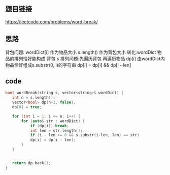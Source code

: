 ## 题目链接
https://leetcode.com/problems/word-break/

## 思路
背包问题:
wordDict[i] 作为物品大小
s.length() 作为背包大小
转化:wordDict 物品的排列恰好能构成 背包 s
	 排列问题:先遍历背包 再遍历物品
 dp[i] 由wordDict内物品恰好组成s.substr(0, i)的字符串
 dp[i] = dp[i] && dp[i - len]  
 
 ## code
 
 ```cpp
 bool wordBreak(string s, vector<string>& wordDict) {
    int n = s.length();
    vector<bool> dp(n+1, false);
    dp[0] = true;

    for (int i = 1; i <= n; i++) {
        for (auto& str : wordDict) {
            if (dp[i]) break;
            int len = str.length();
            if (i - len >= 0 && s.substr(i-len, len) == str)
            dp[i] = dp[i - len];
        }
    }


    return dp.back();
}
 ```